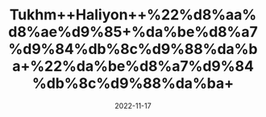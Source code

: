 ---
title: 'Tukhm++Haliyon++%22%d8%aa%d8%ae%d9%85+%da%be%d8%a7%d9%84%db%8c%d9%88%da%ba+%22%da%be%d8%a7%d9%84%db%8c%d9%88%da%ba+'
date: '2022-11-17' 
metatag: '' 
inventory: '0' 
draft: false 
# meta description 
shortDescripton: 'Cress+Seeds%22+It+may+boost+bone+health+and+support+immune+health.'
description: 'Seed+%d8%aa%d8%ae%d9%85++%d8%a8%db%8c%d8%ac'
longdescription: ''
tags: ''
brand: ''
subCategory: ''
sellCount: '0'
featured: True
# product Price
price: '10.0'
# Product Short Description
shortDescription: 'Cress+Seeds%22+It+may+boost+bone+health+and+support+immune+health.'
productID: 'A46A0A32-343C-ED11-996A-005056B3A416'
type: 'products'
category: 'Seed+%d8%aa%d8%ae%d9%85++%d8%a8%db%8c%d8%ac' 
thumnailproduct: 'https://eraconnect.blob.core.windows.net/product-images/aminsaddiquidawakhana/9438f38b-6785-4b78-9b29-f8494f7614c8.webp' 
images:
  - image: 'https://eraconnect.blob.core.windows.net/product-images/aminsaddiquidawakhana/9438f38b-6785-4b78-9b29-f8494f7614c8.webp'  
Variants:
---